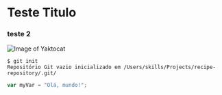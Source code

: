 # Teste Titulo
### teste 2
![Image of Yaktocat](https://octodex.github.com/images/yaktocat.png)
```
$ git init
Repositório Git vazio inicializado em /Users/skills/Projects/recipe-repository/.git/
```
``` javascript
var myVar = "Olá, mundo!";
```

